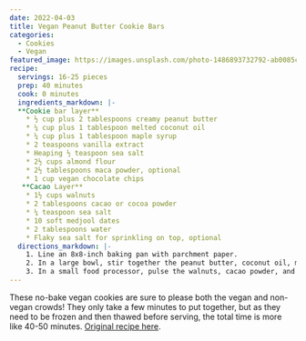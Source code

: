 ```yaml
---
date: 2022-04-03
title: Vegan Peanut Butter Cookie Bars
categories:
  - Cookies
  - Vegan
featured_image: https://images.unsplash.com/photo-1486893732792-ab0085cb2d43?w=1560&h=940&fit=crop
recipe:
  servings: 16-25 pieces
  prep: 40 minutes
  cook: 0 minutes
  ingredients_markdown: |-
  **Cookie bar layer**
    * ½ cup plus 2 tablespoons creamy peanut butter
    * ¼ cup plus 1 tablespoon melted coconut oil
    * ¼ cup plus 1 tablespoon maple syrup
    * 2 teaspoons vanilla extract
    * Heaping ½ teaspoon sea salt
    * 2½ cups almond flour
    * 2½ tablespoons maca powder, optional
    * 1 cup vegan chocolate chips
   **Cacao Layer**
    * 1½ cups walnuts
    * 2 tablespoons cacao or cocoa powder
    * ¼ teaspoon sea salt
    * 10 soft medjool dates
    * 2 tablespoons water
    * Flaky sea salt for sprinkling on top, optional
  directions_markdown: |-
    1. Line an 8x8-inch baking pan with parchment paper.
    2. In a large bowl, stir together the peanut butter, coconut oil, maple syrup, vanilla, and salt until combined. Add the almond flour and maca, if using, and stir to combine (the mixture will be thick). Fold in the chocolate chips and press into the pan. Place in the freezer so that it firms up a bit while making the next layer.
    3. In a small food processor, pulse the walnuts, cacao powder, and sea salt until the walnuts are well chopped. Add the dates and pulse to combine, adding 2 tablespoons water if the blade gets stuck. Process until smooth, then spread onto the cookie layer. Sprinkle with sea salt if desired. Freeze for 30 minutes (this will help them firm up, making them easier to cut). Remove and slice into bars. Store remaining bars in the fridge.
---
```

These no-bake vegan cookies are sure to please both the vegan and non-vegan crowds! They only take a few minutes to put together, but as they need to be frozen and then thawed before serving, the total time is more like 40-50 minutes.
[Original recipe here](https://www.loveandlemons.com/vegan-desserts/#wprm-recipe-container-44704).

